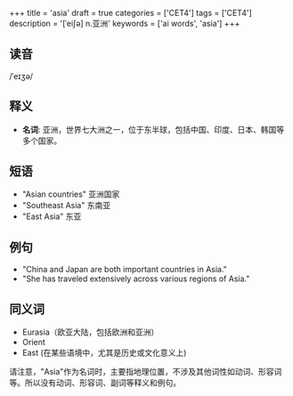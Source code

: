 +++
title = 'asia'
draft = true
categories = ['CET4']
tags = ['CET4']
description = '[ˈei∫ə] n.亚洲'
keywords = ['ai words', 'asia']
+++

## 读音
/ˈeɪʒə/

## 释义
- **名词**: 亚洲，世界七大洲之一，位于东半球，包括中国、印度、日本、韩国等多个国家。

## 短语
- "Asian countries" 亚洲国家
- "Southeast Asia" 东南亚
- "East Asia" 东亚

## 例句
- "China and Japan are both important countries in Asia."
- "She has traveled extensively across various regions of Asia."

## 同义词
- Eurasia（欧亚大陆，包括欧洲和亚洲）
- Orient
- East (在某些语境中，尤其是历史或文化意义上)

请注意，"Asia"作为名词时，主要指地理位置，不涉及其他词性如动词、形容词等。所以没有动词、形容词、副词等释义和例句。
